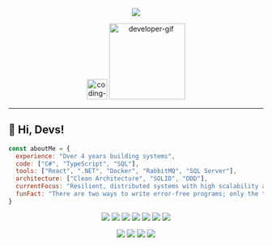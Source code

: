 <p align="center">
  <img src="https://readme-typing-svg.herokuapp.com?lines=Full+Stack&center=true&width=600&height=50">
</p>

<p align="center">
  <img src="https://media2.giphy.com/media/QssGEmpkyEOhBCb7e1/giphy.gif" width="40px" alt="coding-icon"/>
  <img src="https://media.giphy.com/media/WUlplcMpOCEmTGBtBW/giphy.gif" width="150" alt="developer-gif"/>
</p>

---

## 👋 Hi, Devs!

```javascript
const aboutMe = {
  experience: "Over 4 years building systems",
  code: ["C#", "TypeScript", "SQL"],
  tools: ["React", ".NET", "Docker", "RabbitMQ", "SQL Server"],
  architecture: ["Clean Architecture", "SOLID", "DDD"],
  currentFocus: "Resilient, distributed systems with high scalability and maintainability",
  funFact: "There are two ways to write error-free programs; only the third works."
}
````

<p align="center">
  <img src="https://img.shields.io/badge/C%23-239120?style=for-the-badge&logo=c-sharp&logoColor=white" />
  <img src="https://img.shields.io/badge/TypeScript-3178C6?style=for-the-badge&logo=typescript&logoColor=white" />
  <img src="https://img.shields.io/badge/React-61DAFB?style=for-the-badge&logo=react&logoColor=black" />
  <img src="https://img.shields.io/badge/.NET-512BD4?style=for-the-badge&logo=dotnet&logoColor=white" />
  <img src="https://img.shields.io/badge/Docker-2496ED?style=for-the-badge&logo=docker&logoColor=white" />
  <img src="https://img.shields.io/badge/RabbitMQ-FF6600?style=for-the-badge&logo=rabbitmq&logoColor=white" />
  <img src="https://img.shields.io/badge/SQL%20Server-CC2927?style=for-the-badge&logo=microsoft-sql-server&logoColor=white" />
</p>

<p align="center">
  <img src="https://img.shields.io/badge/Clean%20Architecture-000000?style=for-the-badge&logoColor=white" />
  <img src="https://img.shields.io/badge/SOLID-Principles-007ACC?style=for-the-badge&logoColor=white" />
  <img src="https://img.shields.io/badge/CQRS-Architecture-ff69b4?style=for-the-badge&logoColor=white" />
  <img src="https://img.shields.io/badge/DDD-Design-008080?style=for-the-badge&logoColor=white" />
</p>

